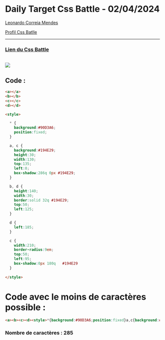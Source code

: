 # Daily Target Css Battle - 02/04/2024

[Leonardo Correia Mendes](https://github.com/leonardo-correiamendes)

[Profil Css Batlle](https://cssbattle.dev/player/PxahljaEJJesW2q41DyRFOpJIt73)

<hr>

### [Lien du Css Battle](https://cssbattle.dev/play/Eql7SI0qY2o1EnTSZpSe)
<br>

<img src="https://firebasestorage.googleapis.com/v0/b/cssbattleapp.appspot.com/o/user%2Fummd3POvEDfFyeFvVdOMG3OOrwE2%2Ftargets%2Ftarget_6X3Ll6x.png?alt=media">

<br>

## Code : 
```html
<a></a>
<b></b>
<c></c>
<d></d>

<style>

  * {
    background:#90D3A6;
    position:fixed;
  }

  a, c {
    background:#194E29;
    height:30;
    width:130;
    top:135;
    left:0;
    box-shadow:286q 0px #194E29;
  }

  b, d {
    height:140;
    width:30;
    border:solid 32q #194E29;
    top:50;
    left:125;
  }

  d {
    left:185;
  }

  c {
    width:210;
    border-radius:9em;
    top:50;
    left:95;
    box-shadow:0px 180q   #194E29
  }
  
</style>
```

# Code avec le moins de caractères possible : 

```html
<a><b><c><d><style>*{background:#90D3A6;position:fixed}a,c{background:#194E29;height:30;width:130;top:135;left:0;box-shadow:286q 0 #194E29}b,d{height:140;width:30;border:solid 32q #194E29;top:50;left:125}d{left:185}c{width:210;border-radius:9em;top:50;left:95;box-shadow:0 180q #194E29
```

### Nombre de caractères : 285


  